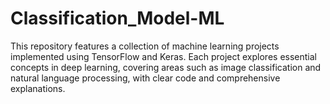 # Classification_Model-ML
This repository features a collection of machine learning projects implemented using TensorFlow and Keras. Each project explores essential concepts in deep learning, covering areas such as image classification and natural language processing, with clear code and comprehensive explanations.
